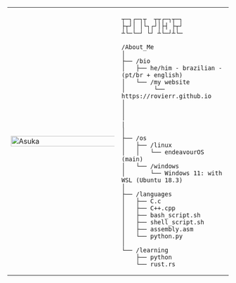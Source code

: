<table>
  <tr>
    <td style="width: 50%;">
       <img src="https://github.com/rovierr/rovierr/blob/main/image.jpg" alt="Asuka" style="width: 200%; border: none;"/>
    </td>
    <td style="width: 50%; vertical-align: top;">
      <p style="font-family: monospace; font-size: 16px;">
       
    ┬─┐┌─┐┬  ┬┬┌─┐┬─┐
    ├┬┘│ │└┐┌┘│├┤ ├┬┘
    ┴└─└─┘ └┘ ┴└─┘┴└─

</p>

    /About_Me
    │
    ├── /bio
    │   ├── he/him - brazilian - (pt/br + english)
    │   └── /my website
    │        └── https://rovierr.github.io
    │   
    │      
    │   
    |       
    │
    ├── /os
    │   ├── /linux
    │   │   └── endeavourOS (main)
    │   └── /windows
    │       └── Windows 11: with WSL (Ubuntu 18.3)
    │
    ├── /languages
    │   ├── C.c
    │   ├── C++.cpp
    │   ├── bash_script.sh
    │   ├── shell_script.sh
    │   ├── assembly.asm
    │   └── python.py
    │
    └── /learning
        ├── python
        └── rust.rs
  
        
  </tr>
</table>

